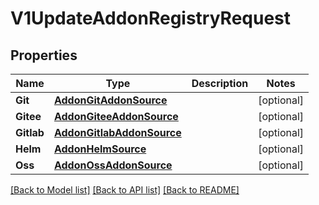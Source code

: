 # V1UpdateAddonRegistryRequest

## Properties

Name | Type | Description | Notes
------------ | ------------- | ------------- | -------------
**Git** | [**AddonGitAddonSource**](AddonGitAddonSource.md) |  | [optional] 
**Gitee** | [**AddonGiteeAddonSource**](AddonGiteeAddonSource.md) |  | [optional] 
**Gitlab** | [**AddonGitlabAddonSource**](AddonGitlabAddonSource.md) |  | [optional] 
**Helm** | [**AddonHelmSource**](AddonHelmSource.md) |  | [optional] 
**Oss** | [**AddonOssAddonSource**](AddonOssAddonSource.md) |  | [optional] 

[[Back to Model list]](../README.md#documentation-for-models) [[Back to API list]](../README.md#documentation-for-api-endpoints) [[Back to README]](../README.md)


